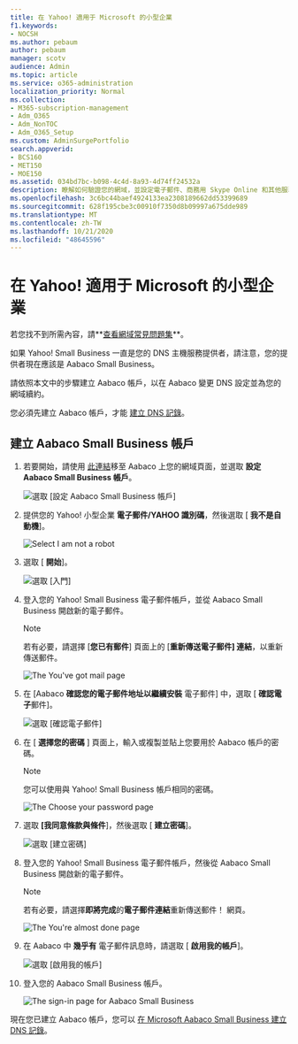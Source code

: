 ```yaml
---
title: 在 Yahoo! 適用于 Microsoft 的小型企業
f1.keywords:
- NOCSH
ms.author: pebaum
author: pebaum
manager: scotv
audience: Admin
ms.topic: article
ms.service: o365-administration
localization_priority: Normal
ms.collection:
- M365-subscription-management
- Adm_O365
- Adm_NonTOC
- Adm_O365_Setup
ms.custom: AdminSurgePortfolio
search.appverid:
- BCS160
- MET150
- MOE150
ms.assetid: 034bd7bc-b098-4c4d-8a93-4d74ff24532a
description: 瞭解如何驗證您的網域，並設定電子郵件、商務用 Skype Online 和其他服務 Yahoo！的 DNS 記錄 適用于 Microsoft 的小型企業。
ms.openlocfilehash: 3c6bc44baef4924133ea2308189662dd53399689
ms.sourcegitcommit: 628f195cbe3c00910f7350d8b09997a675dde989
ms.translationtype: MT
ms.contentlocale: zh-TW
ms.lasthandoff: 10/21/2020
ms.locfileid: "48645596"
---
```

# <a name="create-dns-records-at-yahoo-small-business-for-microsoft"></a>在 Yahoo! 適用于 Microsoft 的小型企業

 若您找不到所需內容，請**[查看網域常見問題集](../setup/domains-faq.md)**。 
  
如果 Yahoo! Small Business 一直是您的 DNS 主機服務提供者，請注意，您的提供者現在應該是 Aabaco Small Business。
  
請依照本文中的步驟建立 Aabaco 帳戶，以在 Aabaco 變更 DNS 設定並為您的網域續約。
  
您必須先建立 Aabaco 帳戶，才能 [建立 DNS 記錄](../get-help-with-domains/create-dns-records-at-any-dns-hosting-provider.md)。

  
## <a name="create-an-aabaco-small-business-account"></a>建立 Aabaco Small Business 帳戶

1. 若要開始，請使用 [此連結](https://www.luminate.com/services/)移至 Aabaco 上您的網域頁面，並選取 **設定 Aabaco Small Business 帳戶**。
    
    ![選取 [設定 Aabaco Small Business 帳戶]](../../media/d708f272-d42f-40a1-9aaf-d05d8cfd55cf.png)
  
2. 提供您的 Yahoo! 小型企業 **電子郵件/YAHOO 識別碼**，然後選取 [ **我不是自動機**]。
    
    ![Select I am not a robot](../../media/ded4b5dd-4e04-4baa-ae31-8426b5799151.png)
  
3. 選取 [ **開始**]。
    
    ![選取 [入門]](../../media/6674707d-c222-4f0d-bec4-229d39ab2499.png)
  
4. 登入您的 Yahoo! Small Business 電子郵件帳戶，並從 Aabaco Small Business 開啟新的電子郵件。
    
    > [!NOTE]
    > 若有必要，請選擇 [**您已有郵件**] 頁面上的 [**重新傳送電子郵件] 連結**，以重新傳送郵件。 
  
    ![The You've got mail page](../../media/2e02fc30-6cca-40d6-bb64-131a41b4a369.png)
  
5. 在 [Aabaco **確認您的電子郵件地址以繼續安裝** 電子郵件] 中，選取 [ **確認電子**郵件]。
    
    ![選取 [確認電子郵件]](../../media/eb5f5526-6f90-4a10-83a7-5249a1ebd562.png)
  
6. 在 [ **選擇您的密碼** ] 頁面上，輸入或複製並貼上您要用於 Aabaco 帳戶的密碼。 
    
    > [!NOTE]
    > 您可以使用與 Yahoo! Small Business 帳戶相同的密碼。 
  
    ![The Choose your password page](../../media/cc592345-72d1-4a41-9410-a1f3345cfd1d.png)
  
7. 選取 **[我同意條款與條件**]，然後選取 [ **建立密碼**]。
    
    ![選取 [建立密碼]](../../media/434aa6a3-076e-4abf-a9cf-31145786e819.png)
  
8. 登入您的 Yahoo! Small Business 電子郵件帳戶，然後從 Aabaco Small Business 開啟新的電子郵件。
    
    > [!NOTE]
    > 若有必要，請選擇**即將完成**的**電子郵件連結**重新傳送郵件！ 網頁。 
  
    ![The You're almost done page](../../media/1a4142a3-e140-48a8-9c80-aa126ff08179.png)
  
9. 在 Aabaco 中 **幾乎有** 電子郵件訊息時，請選取 [ **啟用我的帳戶**]。
    
    ![選取 [啟用我的帳戶]](../../media/e76d5edc-d8ba-4d8d-872d-d916716c3618.png)
  
10. 登入您的 Aabaco Small Business 帳戶。
    
    ![The sign-in page for Aabaco Small Business](../../media/4ef3cfc3-26da-4e03-932b-9346ef217848.png)
  
現在您已建立 Aabaco 帳戶，您可以 [在 Microsoft Aabaco Small Business 建立 DNS 記錄](../get-help-with-domains/create-dns-records-at-any-dns-hosting-provider.md)。
  
